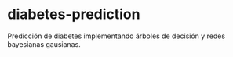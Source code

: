 # diabetes-prediction
Predicción de diabetes implementando árboles de decisión y redes bayesianas gausianas.
